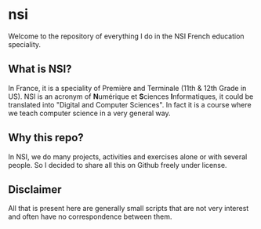 # nsi
Welcome to the repository of everything I do in the NSI French education speciality.

## What is NSI?

In France, it is a speciality of Première and Terminale (11th & 12th Grade in US). NSI is an acronym of **N**umérique et **S**ciences **I**nformatiques, it could be translated into "Digital and Computer Sciences". In fact it is a course where we teach computer science in a very general way.

## Why this repo?

In NSI, we do many projects, activities and exercises alone or with several people. So I decided to share all this on Github freely under license.

## Disclaimer

All that is present here are generally small scripts that are not very interest and often have no correspondence between them.
